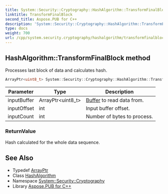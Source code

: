 ```yaml
---
title: System::Security::Cryptography::HashAlgorithm::TransformFinalBlock method
linktitle: TransformFinalBlock
second_title: Aspose.PUB for C++
description: 'System::Security::Cryptography::HashAlgorithm::TransformFinalBlock method. Processes last block of data and calculates hash in C++.'
type: docs
weight: 700
url: /cpp/system.security.cryptography/hashalgorithm/transformfinalblock/
---
```

## HashAlgorithm::TransformFinalBlock method


Processes last block of data and calculates hash.

```cpp
ArrayPtr<uint8_t> System::Security::Cryptography::HashAlgorithm::TransformFinalBlock(ArrayPtr<uint8_t> inputBuffer, int inputOffset, int inputCount) override
```


| Parameter | Type | Description |
| --- | --- | --- |
| inputBuffer | ArrayPtr\<uint8_t\> | [Buffer](../../../system/buffer/) to read data from. |
| inputOffset | int | Input buffer offset. |
| inputCount | int | Number of bytes to process. |

### ReturnValue

Hash calculated for the whole data sequence.

## See Also

* Typedef [ArrayPtr](../../../system/arrayptr/)
* Class [HashAlgorithm](../)
* Namespace [System::Security::Cryptography](../../)
* Library [Aspose.PUB for C++](../../../)
